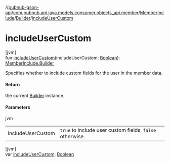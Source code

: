 //[pubnub-gson-api](../../../../index.md)/[com.pubnub.api.java.models.consumer.objects_api.member](../../index.md)/[MemberInclude](../index.md)/[Builder](index.md)/[includeUserCustom](include-user-custom.md)

# includeUserCustom

[jvm]\
fun [includeUserCustom](include-user-custom.md)(includeUserCustom: [Boolean](https://kotlinlang.org/api/core/kotlin-stdlib/kotlin/-boolean/index.html)): [MemberInclude.Builder](index.md)

Specifies whether to include custom fields for the user in the member data.

#### Return

the current [Builder](index.md) instance.

#### Parameters

jvm

| | |
|---|---|
| includeUserCustom | `true` to include user custom fields, `false` otherwise. |

[jvm]\
var [includeUserCustom](include-user-custom.md): [Boolean](https://kotlinlang.org/api/core/kotlin-stdlib/kotlin/-boolean/index.html)
